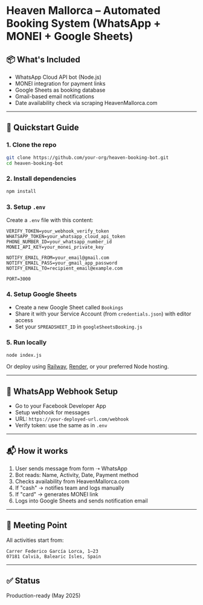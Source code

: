 # Heaven Mallorca – Automated Booking System (WhatsApp + MONEI + Google Sheets)

## 📦 What's Included

- WhatsApp Cloud API bot (Node.js)
- MONEI integration for payment links
- Google Sheets as booking database
- Gmail-based email notifications
- Date availability check via scraping HeavenMallorca.com

---

## 🚀 Quickstart Guide

### 1. Clone the repo
```bash
git clone https://github.com/your-org/heaven-booking-bot.git
cd heaven-booking-bot
```

### 2. Install dependencies
```bash
npm install
```

### 3. Setup `.env`
Create a `.env` file with this content:
```env
VERIFY_TOKEN=your_webhook_verify_token
WHATSAPP_TOKEN=your_whatsapp_cloud_api_token
PHONE_NUMBER_ID=your_whatsapp_number_id
MONEI_API_KEY=your_monei_private_key

NOTIFY_EMAIL_FROM=your_email@gmail.com
NOTIFY_EMAIL_PASS=your_gmail_app_password
NOTIFY_EMAIL_TO=recipient_email@example.com

PORT=3000
```

### 4. Setup Google Sheets
- Create a new Google Sheet called `Bookings`
- Share it with your Service Account (from `credentials.json`) with editor access
- Set your `SPREADSHEET_ID` in `googleSheetsBooking.js`

### 5. Run locally
```bash
node index.js
```

Or deploy using [Railway](https://railway.app), [Render](https://render.com), or your preferred Node hosting.

---

## 📲 WhatsApp Webhook Setup
- Go to your Facebook Developer App
- Setup webhook for messages
- URL: `https://your-deployed-url.com/webhook`
- Verify token: use the same as in `.env`

---

## 📬 How it works
1. User sends message from form ➝ WhatsApp
2. Bot reads: Name, Activity, Date, Payment method
3. Checks availability from HeavenMallorca.com
4. If "cash" → notifies team and logs manually
5. If "card" → generates MONEI link
6. Logs into Google Sheets and sends notification email

---

## 📍 Meeting Point
All activities start from:
```
Carrer Federico García Lorca, 1–23
07181 Calvià, Balearic Isles, Spain
```

---

## ✅ Status
Production-ready (May 2025)
